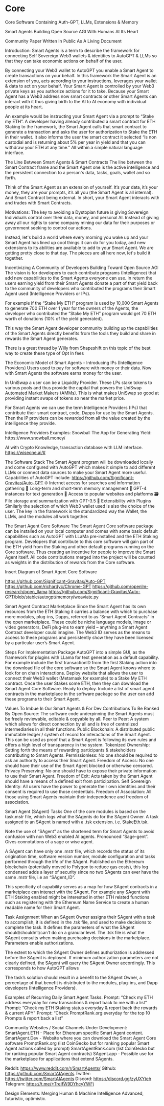 # Core
Core Software Containing Auth-GPT, LLMs, Extensions &amp; Memory 

Smart Agents
Building Open Source AGI With Humans At Its Heart

Community Paper Written In Public As A Living Document

Introduction:
Smart Agents is a term to describe the framework for connecting Self Sovereign Web3 wallets & identities to AutoGPT & LLMs so that they can take economic actions on behalf of the user.

By connecting your Web3 wallet to AutoGPT you enable a Smart Agent to create transactions on your behalf. In this framework the Smart Agent is an extension of you, acts according to your instructions, leverages your wallet & data to act on your behalf. Your Smart Agent is controlled by your Web3 private keys as you authorize actions for it to take. Because your Smart Agent has a Web3 address now smart contracts or other Smart Agents can interact with it thus giving birth to the AI to AI economy with individual people at its heart.

An example would be instructing your Smart Agent via a prompt to “Stake my ETH”. A developer having already contributed a smart contract for ETH Staking to the framework, the Smart Agent calls that smart contract to generate a transaction and asks the user for authorization to Stake the ETH in their wallet. It also informs the user the smart contract it selected “is non custodial and is returning about 5% per year in yield and that you can withdraw your ETH at any time.” All within a simple natural language interface.

The Line Between Smart Agents & Smart Contracts
The line between the Smart Contract frame and the Smart Agent one is the active intelligence and the persistent connection to a person's data, tasks, goals, wallet and so forth.

Think of the Smart Agent as an extension of yourself. It’s your data, it’s your money, they are your prompts, it’s all you (the Smart Agent is all internal). And Smart Contract being external. In short, your Smart Agent interacts with and trades with Smart Contracts.

Motivations:
The key to avoiding a Dystopian future is giving Sovereign Individuals control over their data, money, and personal AI. Instead of giving away all our rights to some company mining our data for their purposes or government seeking to control our actions.

Instead, let's build a world where every morning you wake up and your Smart Agent has lined up cool things it can do for you today, and new extensions to its abilities are available to add to your Smart Agent. We are getting pretty close to that day. The pieces are all here now, let's build it together.

Incentivizing A Community of Developers Building Toward Open Source AGI
The vision is for developers to each contribute programs (Intelligence) that add new capabilities to the Smart Agents everyone can use. In return the users earning yield from their Smart Agents donate a part of that yield back to the community of developers who contributed the programs their Smart Agent used (Intelligence Providers or IPs). 

For example if the “Stake My ETH” program is used by 10,000 Smart Agents to generate 700 ETH over 1 year for the owners of the Agents, the developer who contributed the “Stake My ETH” program would get 70 ETH worth of donations (10% of the yield generated).

This way the Smart Agent developer community building up the capabilities of the Smart Agents directly benefits from the tools they build and share in rewards the Smart Agent generates. 

There is a great thread by Willy from Shapeshift on this topic of the best way to create these type of Opt In fees 

The Economic Model of Smart Agents - Introducing IPs (Intelligence Providers)
Users used to pay for software with money or their data.
Now with Smart Agents the software earns money for the user.

In UniSwap a user can be a Liquidity Provider. These LPs stake tokens to various pools and thus provide the capital that powers the UniSwap Automated Market Makers (AMMs). This is what makes UniSwap so good at providing instant swaps of tokens so near the market price. 

For Smart Agents we can use the term Intelligence Providers (IPs) that contribute their smart contract, code, Dapps for use by the Smart Agents. Then the IP providers can be rewarded from all the value created by the intelligence they provide.

Intelligence Providers Examples:
Snowball The App for Generating Yield: https://www.snowball.money/


AI with Crypto Knowledge, transaction database with LLM interface. https://wiseone.ai/#


The Software Stack
The Smart Agent program will be downloaded locally and come configured with AutoGPT which makes it simple to add different LLMs or connect data sources to make your Smart Agent more useful. Capabilities of AutoGPT include: https://github.com/Significant-Gravitas/Auto-GPT
🌐 Internet access for searches and information gathering
💾 Long-term and short-term memory management
🧠 GPT-4 instances for text generation
🔗 Access to popular websites and platforms
🗃️ File storage and summarization with GPT-3.5
🔌 Extensibility with Plugins
Similarly the selection of which Web3 wallet used is also the choice of the user. The key in the framework is the standardized way the Wallet, the LLMs, and the modules all work together.

The Smart Agent Core Software
The Smart Agent Core software package can be installed on your local computer and comes with some basic default capabilities such as AutoGPT with LLaMa pre-installed and the ETH Staking program. Developers that contribute to this core software will gain part of the ETH yield from the Staking and other default programs running on the Core software. Thus creating an incentive for people to improve the Smart Agent itself. All code contributions merged into the project will be counted as weights in the distribution of rewards from the Core software.

Insert Diagram of Smart Agent Core Software

https://github.com/Significant-Gravitas/Auto-GPT
https://github.com/richardyc/Chrome-GPT
https://github.com/openlm-research/open_llama
https://github.com/Significant-Gravitas/Auto-GPT/blob/stable/autogpt/memory/weaviate.py

Smart Agent Contract Marketplace
Since the Smart Agent has its own resources from the ETH Staking it carries a balance with which to purchase more modules, plug-ins, Dapps, referred to as “Smart Agent Contracts” in the open marketplace. These could be niche language models, image or video generators, DeFi plug-ins to earn yield – anything a Smart Agent Contract developer could imagine. The Web3 ID serves as the means to access to these programs and persistently show they have been licensed by a particular user’s Smart Agent. 

Steps For Implementation
Package AutoGPT into a simple GUI, as the framework for plugins with LLama for text generation as a default capability. For example include the first transactionID from the first Staking action into the download file of the core software so the Smart Agent knows where to look for on chain interactions.
Deploy website that allows the user to connect their Web3 wallet (Metamask for example) to a Stake My ETH contract. Once the user Stakes some ETH, then they can download the Smart Agent Core Software. Ready to deploy.
Include a list of smart agent contracts in the marketplace in the software package so the user can add these programs to their Smart Agent.

Values To Imbue In Our Smart Agents & For Dev Contributions To Be Ranked By
Open Source: The software code underpinning the Smart Agents must be freely reviewable, editable & copyable by all.
Peer to Peer: A system which allows for direct connection by all and is free of centralized intermediaries in all their functions.
Public Blockchain: A distributed public immutable ledger / system of record for interactions of the Smart Agent. This can be used as proof that a Smart Agent is following its own rules and offers a high level of transparency in the system.
Tokenized Ownership: Setting forth the means of rewarding participants & stakeholders contributing to Smart Agents.
Permissionless: No one should be required to ask an authority to access their Smart Agent.
Freedom of Access: No one should have their use of the Smart Agent blocked or otherwise censored.
Privacy Preserving: No one should have to expose their private information to use their Smart Agent.
Freedom of Exit: Acts taken by the Smart Agent should have a means of a defined exit from participation.
Self Sovereign Identity: All users have the power to generate their own identities and their consent is required to use those credentials.
Freedom of Association: All those using Smart Agents maintain their independence and freedom of association. 

Smart Agent (SAgent) Tasks
One of the core modules is based on the task.mstr file, which logs what the SAgents do for the SAgent Owner.  A task assigned to an SAgent is named with a .tsk extension.  i.e. StakeEth.tsk.  


Note the use of “SAgent” as the shortened term for Smart Agents to avoid confusion with non Web3 enabled AI agents. Pronounced “Sage-gent”. Gives connotations of a sage or wise agent.

A SAgent can have only one .mstr file, which records the status of its origination time, software version number, module configuration and tasks performed through the life of the SAgent.  Published on the Ethereum blockchain (potentially moved to Polygon to reduce gas costs), this log condensed adds a layer of security since no two SAgents can ever have the same .mstr file, i.e an “SAgent_ID”.  

This specificity of capability serves as a map for how SAgent contracts in a marketplace can interact with the SAgent. For example any SAgent with ETH Staking enabled might be interested in other ETH related functions such as registering with the Ethereum Name Service to create a human readable name for their Smart Agent.

Task Assignment
When an SAgent Owner assigns their SAgent with a task to accomplish, it is defined in the .tsk file, and used to make decisions to complete the task. It defines the parameters of what the SAgent should/shouldn’t/can’t do on a granular level.  The .tsk file is what the SAgent consults when making purchasing decisions in the marketplace. Parameters enable authorizations. 

The extent to which the SAgent Owner defines authorization is addressed before the SAgent is deployed.  If minimum authorization parameters are not clearly defined, the SAgent will query the SAgent Owner accordingly. This corresponds to how AutoGPT allows

The task’s solution should result in a benefit to the SAgent Owner, a percentage of that benefit is distributed to the modules, plug-ins, and Dapp developers (Intelligence Providers). 

Examples of Recurring Daily Smart Agent Tasks. 
Prompt: “Check my ETH address everyday for new transactions & report back to me with a list”
Prompt: “Check my ETH Staking status everyday & report back the rewards & current APY”
Prompt: “Check PromptRank.org everyday for the top 10 Prompts & report back a list”

Community Websites / Social Channels Under Development:
SmartAgent.ETH - Place for Ethereum specific Smart Agent content.
SmartAgent.Dev - Website where you can download the Smart Agent Core software
PromptRank.org (list CoinGecko but for ranking popular Smart Agent actions called by prompt)
SmartAgentRank.com (list CoinGecko but for ranking popular Smart Agent contracts)
SAgent.app - Possible use for the marketplace for applications that extend SAgents.


Reddit: https://www.reddit.com/r/SmartAgents/
Github: https://github.com/SmartAIAgents
Twitter: https://twitter.com/SmartAIAgents
Discord: https://discord.gg/zyUXYteh
Telegram: https://t.me/+TreIfW9DYhcyYWFj

Design Elements: 
Merging Human & Machine Intelligence
Advanced, futuristic, optimistic.
